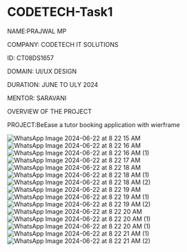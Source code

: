 # CODETECH-Task1

NAME:PRAJWAL MP

COMPANY: CODETECH IT SOLUTIONS

ID: CT08DS1657

DOMAIN: UI/UX DESIGN

DURATION: JUNE TO ULY 2024

MENTOR: SARAVANI

OVERVIEW OF THE PROJECT

PROJECT:BeEase a tutor booking application with wierframe

![WhatsApp Image 2024-06-22 at 8 22 15 AM](https://github.com/Prajwal1100/CODETECH-Task1/assets/149360097/3d2e32ff-002b-4336-ac65-6d3a3036447e)
![WhatsApp Image 2024-06-22 at 8 22 16 AM](https://github.com/Prajwal1100/CODETECH-Task1/assets/149360097/27de8664-6464-44bf-a581-564c2b0f7a64)
![WhatsApp Image 2024-06-22 at 8 22 16 AM (1)](https://github.com/Prajwal1100/CODETECH-Task1/assets/149360097/4bb3a377-8776-4e91-8e58-0c4ecc4d4980)
![WhatsApp Image 2024-06-22 at 8 22 17 AM](https://github.com/Prajwal1100/CODETECH-Task1/assets/149360097/40a46bf5-242d-4bae-8768-954e4867c032)
![WhatsApp Image 2024-06-22 at 8 22 18 AM](https://github.com/Prajwal1100/CODETECH-Task1/assets/149360097/745c19d5-9f23-4592-80dd-12e1be7fffd7)
![WhatsApp Image 2024-06-22 at 8 22 18 AM (1)](https://github.com/Prajwal1100/CODETECH-Task1/assets/149360097/afcc7f8b-53ca-43b3-8848-4f2437a8bd00)
![WhatsApp Image 2024-06-22 at 8 22 18 AM (2)](https://github.com/Prajwal1100/CODETECH-Task1/assets/149360097/2536512c-2a9a-48b1-ae5d-266f9ce96e6d)
![WhatsApp Image 2024-06-22 at 8 22 19 AM](https://github.com/Prajwal1100/CODETECH-Task1/assets/149360097/5c58b29c-210a-436e-bed6-a17f25f51e97)
![WhatsApp Image 2024-06-22 at 8 22 19 AM (1)](https://github.com/Prajwal1100/CODETECH-Task1/assets/149360097/5fe200b0-4085-4bc8-abf0-147788dad0b4)
![WhatsApp Image 2024-06-22 at 8 22 19 AM (2)](https://github.com/Prajwal1100/CODETECH-Task1/assets/149360097/b6ed0b7f-4eb3-4f9f-9044-2f352464fd3e)
![WhatsApp Image 2024-06-22 at 8 22 20 AM](https://github.com/Prajwal1100/CODETECH-Task1/assets/149360097/2379a635-1de3-44c9-b9b0-b3660e5d30f2)
![WhatsApp Image 2024-06-22 at 8 22 20 AM (1)](https://github.com/Prajwal1100/CODETECH-Task1/assets/149360097/0cbd0653-2745-4637-b4f1-0fc3bc99d883)
![WhatsApp Image 2024-06-22 at 8 22 20 AM (1)](https://github.com/Prajwal1100/CODETECH-Task1/assets/149360097/0cbd0653-2745-4637-b4f1-0fc3bc99d883)
![WhatsApp Image 2024-06-22 at 8 22 21 AM (1)](https://github.com/Prajwal1100/CODETECH-Task1/assets/149360097/093a58d2-1f5c-453e-9026-86861d12d6fb)
![WhatsApp Image 2024-06-22 at 8 22 21 AM (2)](https://github.com/Prajwal1100/CODETECH-Task1/assets/149360097/1a0f3da2-84c4-4335-bc0c-03077d7e2014)
